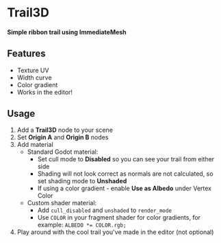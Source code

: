 # Trail3D

#### Simple ribbon trail using ImmediateMesh

## Features
- Texture UV
- Width curve
- Color gradient
- Works in the editor!

## Usage

1. Add a **Trail3D** node to your scene
2. Set **Origin A** and **Origin B** nodes
3. Add material
	- Standard Godot material:
		- Set cull mode to **Disabled** so you can see your trail from either side
		- Shading will not look correct as normals are not calculated, so set shading mode to **Unshaded**
		- If using a color gradient - enable **Use as Albedo** under Vertex Color
	- Custom shader material:
 		- Add `cull_disabled` and `unshaded` to `render_mode`
   		- Use `COLOR` in your fragment shader for color gradients, for example: `ALBEDO *= COLOR.rgb;`
4. Play around with the cool trail you've made in the editor (not optional)
